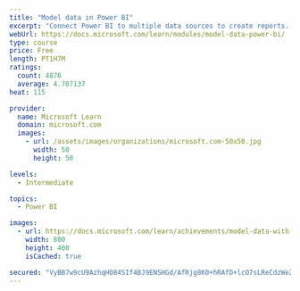 ```yaml
---
title: "Model data in Power BI"
excerpt: "Connect Power BI to multiple data sources to create reports. Define the relationship between your data sources."
webUrl: https://docs.microsoft.com/learn/modules/model-data-power-bi/
type: course
price: Free
length: PT1H7M
ratings:
  count: 4876
  average: 4.707137
heat: 115

provider:
  name: Microsoft Learn
  domain: microsoft.com
  images:
    - url: /assets/images/organizations/microsoft.com-50x50.jpg
      width: 50
      height: 50

levels:
  - Intermediate

topics:
  - Power BI

images:
  - url: https://docs.microsoft.com/learn/achievements/model-data-with-power-bi-desktop-social.png
    width: 800
    height: 400
    isCached: true

secured: "VyBB7w9cU9AzhqHO84SIf4BJ9ENSHGd/AfRjg8K0+hRAfD+lcO7sLReCdzWeZhDytRz48t7JhyvYjQwqCAfkWDkTWc5CXgCoGbgu0xWj+46oLdRy+9T9EkNghb5/plz3tx5wbKijrLgIuCADQmx07khZ9MDdwIUQIwZq+kYYyMZmbUZHhwtb9QBkGNfHWjwBrNHjGMpT9VOVw/rSZFe9lMkEbYAy4uUEAtXkrUWdl+rgHLrfHoAaLITFzRkF1kGFoAT5vt0FSkzIJo/sm/z4CN+HFjcbDlEKKp4LF+I0xN2oqpGcYEmc76uLdQCXUESBcfVnreNzAW6A6uwA1WGPVSnN4odrtVC/p6eqfmh1/wR6sICt6tOold1niwwqMJ8cPc/VJcUlboFolqeNjTbv7WFRr/tCtBl2mfPwYDymJpU=;rRY5gcsekeavWnKTbk+Nzg=="
---
```


